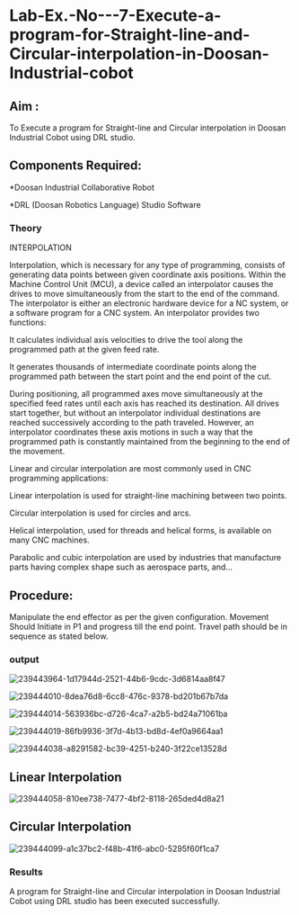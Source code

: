 # Lab-Ex.-No---7-Execute-a-program-for-Straight-line-and-Circular-interpolation-in-Doosan-Industrial-cobot
## Aim : 
To Execute a program for Straight-line and Circular interpolation in Doosan Industrial Cobot using DRL studio.

## Components Required:

*Doosan Industrial Collaborative Robot

*DRL (Doosan Robotics Language) Studio Software

### Theory 
INTERPOLATION

Interpolation, which is necessary for any type of programming, consists of generating data points between given coordinate axis positions. Within the Machine Control Unit (MCU), a device called an interpolator causes the drives to move simultaneously from the start to the end of the command. The interpolator is either an electronic hardware device for a NC system, or a software program for a CNC system. An interpolator provides two functions:

It calculates individual axis velocities to drive the tool along the programmed path at the given feed rate.

It generates thousands of intermediate coordinate points along the programmed path between the start point and the end point of the cut.

During positioning, all programmed axes move simultaneously at the specified feed rates until each axis has reached its destination. All drives start together, but without an interpolator individual destinations are reached successively according to the path traveled. However, an interpolator coordinates these axis motions in such a way that the programmed path is constantly maintained from the beginning to the end of the movement.

Linear and circular interpolation are most commonly used in CNC programming applications:

Linear interpolation is used for straight-line machining between two points.

Circular interpolation is used for circles and arcs.

Helical interpolation, used for threads and helical forms, is available on many CNC machines.

Parabolic and cubic interpolation are used by industries that manufacture parts having complex shape such as aerospace parts, and...

## Procedure:

Manipulate the end effector as per the given configuration. Movement Should Initiate in P1 and progress till the end point. Travel path should be in sequence as stated below.




### output

![239443964-1d17944d-2521-44b6-9cdc-3d6814aa8f47](https://github.com/Georgepaultony/Lab-Ex.-No---7-Execute-a-program-for-Straight-line-and-Circular-interpolation-in-Doosan-Industrial-C/assets/120088748/ad1b7f75-90bc-40f7-afe9-121c4e683597)


![239444010-8dea76d8-6cc8-476c-9378-bd201b67b7da](https://github.com/Georgepaultony/Lab-Ex.-No---7-Execute-a-program-for-Straight-line-and-Circular-interpolation-in-Doosan-Industrial-C/assets/120088748/436a9ac9-902d-4b6e-9cee-98737c999e13)



![239444014-563936bc-d726-4ca7-a2b5-bd24a71061ba](https://github.com/Georgepaultony/Lab-Ex.-No---7-Execute-a-program-for-Straight-line-and-Circular-interpolation-in-Doosan-Industrial-C/assets/120088748/597ea33a-f132-4143-adce-2446a8f883b0)


![239444019-86fb9936-3f7d-4b13-bd8d-4ef0a9664aa1](https://github.com/Georgepaultony/Lab-Ex.-No---7-Execute-a-program-for-Straight-line-and-Circular-interpolation-in-Doosan-Industrial-C/assets/120088748/9e4f0097-3f37-4ba7-9773-f9e0053b139c)


![239444038-a8291582-bc39-4251-b240-3f22ce13528d](https://github.com/Georgepaultony/Lab-Ex.-No---7-Execute-a-program-for-Straight-line-and-Circular-interpolation-in-Doosan-Industrial-C/assets/120088748/2dae677a-21c4-4054-a964-991daf192b09)







## Linear Interpolation



![239444058-810ee738-7477-4bf2-8118-265ded4d8a21](https://github.com/Georgepaultony/Lab-Ex.-No---7-Execute-a-program-for-Straight-line-and-Circular-interpolation-in-Doosan-Industrial-C/assets/120088748/df0e684f-3c09-4e3f-9678-7ee22acf3e98)





##  Circular Interpolation

![239444099-a1c37bc2-f48b-41f6-abc0-5295f60f1ca7](https://github.com/Georgepaultony/Lab-Ex.-No---7-Execute-a-program-for-Straight-line-and-Circular-interpolation-in-Doosan-Industrial-C/assets/120088748/50c5b959-88f5-49f0-b2e7-4809cc2e3c02)





### Results 

 A program for Straight-line and Circular interpolation in Doosan Industrial Cobot using DRL studio has been executed successfully.

 
